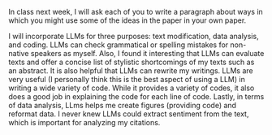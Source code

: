 In class next week, I will ask each of you to write a paragraph about ways in which you might use some of the ideas in the paper in your own paper.  

I will incorporate LLMs for three purposes: text modification, data analysis, and coding. LLMs can check grammatical or spelling mistakes for non-native speakers as myself. Also, I found it interesting that LLMs can evaluate texts and offer a concise list of stylistic shortcomings of my texts such as an abstract. It is also helpful that LLMs can rewrite my writings. LLMs are very useful (I personally think this is the best aspect of using a LLM) in writing a wide variety of code. While it provides a variety of codes, it also does a good job in explaining the code for each line of code. Lastly, in terms of data analysis, LLms helps me create figures (providing code) and reformat data. I never knew LLMs could extract sentiment from the text, which is important for analyzing my citations. 
